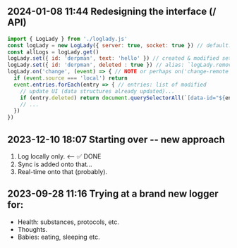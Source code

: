 ## 2024-01-08 11:44 Redesigning the interface (/ API)
```js
import { LogLady } from './loglady.js'
const logLady = new LogLady({ server: true, socket: true }) // default: false false
const allLogs = logLady.get()
logLady.set({ id: 'derpman', text: 'hello' }) // created & modified set automatically
logLady.set({ id: 'derpman', deleted : true }) // alias: `logLady.remove('derpman')`
logLady.on('change', (event) => { // NOTE or perhaps on('change-remote', (event) => ...
  if (event.source === 'local') return
  event.entries.forEach(entry => { // entries: list of modified
    // update UI (data structures already updated)...
    if (entry.deleted) return document.querySelectorAll(`[data-id="${entry.id}"]`).forEach(el => el.remove()) // <-- pseuado code
    // ...
  })
})
```

## 2023-12-10 18:07 Starting over -- new approach
1. Log locally only. <-- ✅ DONE
2. Sync is added onto that...
3. Real-time onto that (probably).

## 2023-09-28 11:16 Trying at a brand new logger for:
 - Health: substances, protocols, etc.
 - Thoughts.
 - Babies: eating, sleeping etc.
